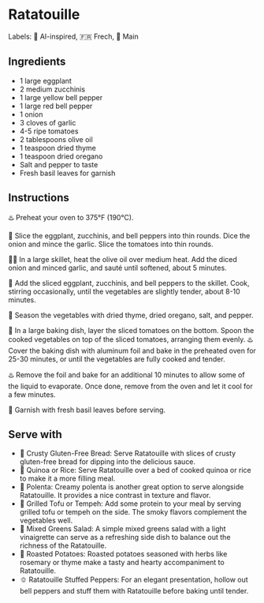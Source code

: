 # Ratatouille

Labels: 🤖 AI-inspired, 🇫🇷 Frech, 🍲 Main

## Ingredients

- 1 large eggplant
- 2 medium zucchinis
- 1 large yellow bell pepper
- 1 large red bell pepper
- 1 onion
- 3 cloves of garlic
- 4-5 ripe tomatoes
- 2 tablespoons olive oil
- 1 teaspoon dried thyme
- 1 teaspoon dried oregano
- Salt and pepper to taste
- Fresh basil leaves for garnish

## Instructions

♨️ Preheat your oven to 375°F (190°C).

🔪 Slice the eggplant, zucchinis, and bell peppers into thin rounds.
Dice the onion and mince the garlic.
Slice the tomatoes into thin rounds.

🧑‍🍳 In a large skillet, heat the olive oil over medium heat. Add the diced onion and minced garlic, and sauté until softened, about 5 minutes.

🍆 Add the sliced eggplant, zucchinis, and bell peppers to the skillet. Cook, stirring occasionally, until the vegetables are slightly tender, about 8-10 minutes.

🌿 Season the vegetables with dried thyme, dried oregano, salt, and pepper.

🍅 In a large baking dish, layer the sliced tomatoes on the bottom.
Spoon the cooked vegetables on top of the sliced tomatoes, arranging them evenly.
♨️ Cover the baking dish with aluminum foil and bake in the preheated oven for 25-30 minutes, or until the vegetables are fully cooked and tender.

♨️ Remove the foil and bake for an additional 10 minutes to allow some of the liquid to evaporate.
Once done, remove from the oven and let it cool for a few minutes.

🌿 Garnish with fresh basil leaves before serving.

## Serve with
- 🍞 Crusty Gluten-Free Bread: Serve Ratatouille with slices of crusty gluten-free bread for dipping into the delicious sauce.
- 🍚 Quinoa or Rice: Serve Ratatouille over a bed of cooked quinoa or rice to make it a more filling meal.
- 🥣 Polenta: Creamy polenta is another great option to serve alongside Ratatouille. It provides a nice contrast in texture and flavor.
- 🧈 Grilled Tofu or Tempeh: Add some protein to your meal by serving grilled tofu or tempeh on the side. The smoky flavors complement the vegetables well.
- 🥒 Mixed Greens Salad: A simple mixed greens salad with a light vinaigrette can serve as a refreshing side dish to balance out the richness of the Ratatouille.
- 🥔 Roasted Potatoes: Roasted potatoes seasoned with herbs like rosemary or thyme make a tasty and hearty accompaniment to Ratatouille.
- 🫑 Ratatouille Stuffed Peppers: For an elegant presentation, hollow out bell peppers and stuff them with Ratatouille before baking until tender.